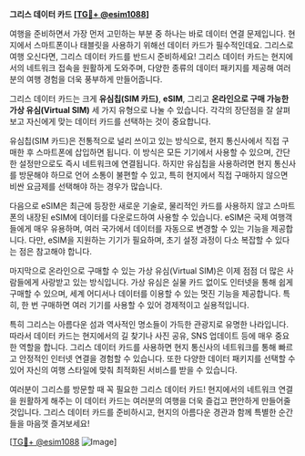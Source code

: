 **그리스 데이터 카드 [[TG💪+ @esim1088](https://t.me/s/esim1088)]**

여행을 준비하면서 가장 먼저 고민하는 부분 중 하나는 바로 데이터 연결 문제입니다. 현지에서 스마트폰이나 태블릿을 사용하기 위해선 데이터 카드가 필수적인데요. 그리스로 여행 오신다면, 그리스 데이터 카드를 반드시 준비하세요! 그리스 데이터 카드는 현지에서의 네트워크 접속을 원활하게 도와주며, 다양한 종류의 데이터 패키지를 제공해 여러분의 여행 경험을 더욱 풍부하게 만들어줍니다.

그리스 데이터 카드는 크게 **유심칩(SIM 카드)**, **eSIM**, 그리고 **온라인으로 구매 가능한 가상 유심(Virtual SIM)** 세 가지 유형으로 나눌 수 있습니다. 각각의 장단점을 잘 살펴보고 자신에게 맞는 데이터 카드를 선택하는 것이 중요합니다. 

유심칩(SIM 카드)은 전통적으로 널리 쓰이고 있는 방식으로, 현지 통신사에서 직접 구매한 후 스마트폰에 삽입하면 됩니다. 이 방식은 모든 기기에서 사용할 수 있으며, 간단한 설정만으로도 즉시 네트워크에 연결됩니다. 하지만 유심칩을 사용하려면 현지 통신사를 방문해야 하므로 언어 소통이 불편할 수 있고, 특히 현지에서 직접 구매하지 않으면 비싼 요금제를 선택해야 하는 경우가 많습니다.

다음으로 eSIM은 최근에 등장한 새로운 기술로, 물리적인 카드를 사용하지 않고 스마트폰의 내장된 eSIM에 데이터를 다운로드하여 사용할 수 있습니다. eSIM은 국제 여행객들에게 매우 유용하며, 여러 국가에서 데이터를 자동으로 변경할 수 있는 기능을 제공합니다. 다만, eSIM을 지원하는 기기가 필요하며, 초기 설정 과정이 다소 복잡할 수 있다는 점은 참고해야 합니다.

마지막으로 온라인으로 구매할 수 있는 가상 유심(Virtual SIM)은 이제 점점 더 많은 사람들에게 사랑받고 있는 방식입니다. 가상 유심은 실물 카드 없이도 인터넷을 통해 쉽게 구매할 수 있으며, 세계 어디서나 데이터를 이용할 수 있는 멋진 기능을 제공합니다. 특히, 한 번 구매하면 여러 기기를 사용할 수 있어 경제적이고 실용적입니다.

특히 그리스는 아름다운 섬과 역사적인 명소들이 가득한 관광지로 유명한 나라입니다. 따라서 데이터 카드는 현지에서의 길 찾기나 사진 공유, SNS 업데이트 등에 매우 중요한 역할을 합니다. 그리스 데이터 카드를 사용하면 현지 통신사의 네트워크를 통해 빠르고 안정적인 인터넷 연결을 경험할 수 있습니다. 또한 다양한 데이터 패키지를 선택할 수 있어 자신의 여행 스타일에 맞춰 최적화된 서비스를 받을 수 있습니다.

여러분이 그리스를 방문할 때 꼭 필요한 그리스 데이터 카드! 현지에서의 네트워크 연결을 원활하게 해주는 이 데이터 카드는 여러분의 여행을 더욱 즐겁고 편안하게 만들어줄 것입니다. 그리스 데이터 카드를 준비하시고, 현지의 아름다운 경관과 함께 특별한 순간들을 마음껏 즐겨보세요!

[[TG💪+ @esim1088](https://t.me/s/esim1088) ![Image](https://i.postimg.cc/Y0z9fWf4/image.png)]